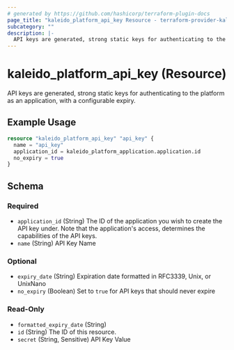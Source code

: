 ```yaml
---
# generated by https://github.com/hashicorp/terraform-plugin-docs
page_title: "kaleido_platform_api_key Resource - terraform-provider-kaleido"
subcategory: ""
description: |-
  API keys are generated, strong static keys for authenticating to the platform as an application, with a configurable expiry.
---
```


# kaleido_platform_api_key (Resource)

API keys are generated, strong static keys for authenticating to the platform as an application, with a configurable expiry.

## Example Usage

```terraform
resource "kaleido_platform_api_key" "api_key" {
  name = "api_key"
  application_id = kaleido_platform_application.application.id
  no_expiry = true
}
```

<!-- schema generated by tfplugindocs -->
## Schema

### Required

- `application_id` (String) The ID of the application you wish to create the API key under. Note that the application's access, determines the capabilities of the API keys.
- `name` (String) API Key Name

### Optional

- `expiry_date` (String) Expiration date formatted in RFC3339, Unix, or UnixNano
- `no_expiry` (Boolean) Set to `true` for API keys that should never expire

### Read-Only

- `formatted_expiry_date` (String)
- `id` (String) The ID of this resource.
- `secret` (String, Sensitive) API Key Value
